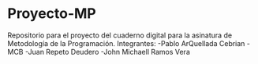 # Proyecto-MP
Repositorio para el proyecto del cuaderno digital para la asinatura de Metodología de la Programación.
Integrantes:
-Pablo ArQuellada Cebrian
-MCB
-Juan Repeto Deudero
-John Michaell Ramos Vera
